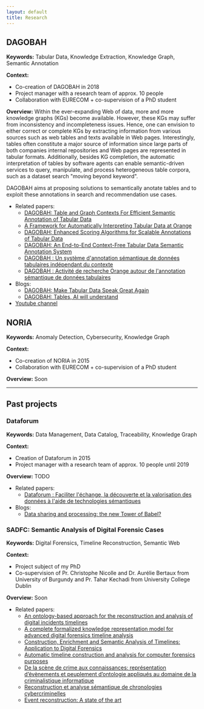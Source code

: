 ```yaml
---
layout: default
title: Research
---
```


## DAGOBAH
<b>Keywords:</b> Tabular Data, Knowledge Extraction, Knowledge Graph, Semantic Annotation

<b>Context:</b> 
* Co-creation of DAGOBAH in 2018
* Project manager with a research team of approx. 10 people
* Collaboration with EURECOM + co-supervision of a PhD student

<b>Overview:</b> Within the ever-expanding Web of data, more and more knowledge graphs (KGs) become available. 
However, these KGs may suffer from inconsistency and incompleteness issues. 
Hence, one can envision to either correct or complete KGs by extracting information from various sources such as web tables and texts available in Web pages. 
Interestingly, tables often constitute a major source of information since large parts of both companies internal repositories and Web pages are represented in tabular formats. 
Additionally, besides KG completion, the automatic interpretation of tables by software agents can enable semantic-driven services to query, manipulate, and process heterogeneous table corpora, such as a dataset search "moving beyond keyword".

DAGOBAH aims at proposing solutions to semantically anotate tables and to exploit these annotations in search and recommendation use cases. 

* Related papers: 
  * <a href="https://yoanchabot.github.io/publications#iswc_2021_b">DAGOBAH: Table and Graph Contexts For Efficient Semantic Annotation of Tabular Data</a>
  * <a href="https://yoanchabot.github.io/publications#iswc_2021_a">A Framework for Automatically Interpreting Tabular Data at Orange</a>
  * <a href="https://yoanchabot.github.io/publications#iswc_2020">DAGOBAH: Enhanced Scoring Algorithms for Scalable Annotations of Tabular Data</a>
  * <a href="https://yoanchabot.github.io/publications#iswc_2019">DAGOBAH: An End-to-End Context-Free Tabular Data Semantic Annotation System</a>
  * <a href="https://yoanchabot.github.io/publications#ic_2020">DAGOBAH : Un système d'annotation sémantique de données tabulaires indépendant du contexte</a>
  * <a href="https://yoanchabot.github.io/publications#egc_2021">DAGOBAH : Activité de recherche Orange autour de l'annotation sémantique de données tabulaires</a>
* Blogs:
  * <a href="https://yoanchabot.github.io/publications#imtech_2020">DAGOBAH: Make Tabular Data Speak Great Again</a>
  * <a href="https://yoanchabot.github.io/publications#hello_future_2020a">DAGOBAH: Tables, AI will understand</a> 
* <a href="https://www.youtube.com/channel/UC30pJdIBeskw5fmIBqsn6ZA">Youtube channel</a>


## NORIA
<b>Keywords:</b> Anomaly Detection, Cybersecurity, Knowledge Graph

<b>Context:</b>
* Co-creation of NORIA in 2015
* Collaboration with EURECOM + co-supervision of a PhD student

<b>Overview:</b> Soon


---


## Past projects

### Dataforum
<b>Keywords:</b> Data Management, Data Catalog, Traceability, Knowledge Graph

<b>Context:</b> 
* Creation of Dataforum in 2015
* Project manager with a research team of approx. 10 people until 2019

<b>Overview:</b> TODO

* Related papers: 
  * <a href="https://yoanchabot.github.io/publications#egc_2019">Dataforum : Faciliter l'échange, la découverte et la valorisation des données à l'aide de technologies sémantiques</a>
* Blogs:
  * <a href="https://yoanchabot.github.io/publications#hello_future_2020b">Data sharing and processing: the new Tower of Babel?</a>


### SADFC: Semantic Analysis of Digital Forensic Cases
<b>Keywords:</b> Digital Forensics, Timeline Reconstruction, Semantic Web

<b>Context:</b>
* Project subject of my PhD 
* Co-supervision of Pr. Christophe Nicolle and Dr. Aurélie Bertaux from University of Burgundy and Pr. Tahar Kechadi from University College Dublin

<b>Overview:</b> Soon
<!--
Le problème traité est celui de la reconstruction d’évènements liés à un incident numérique pour
le domaine de la criminalistique informatique. Mes travaux de recherche proposent une nouvelle
approche permettant de construire des chronologies d’incidents enrichies sémantiquement à partir de sources d’informations volumineuses et hétérogènes et d’analyser les connaissances sur l’incident à l’aide d’opérateurs formellement définis. Cette approche vise à :
-Assister les enquêteurs dans le traitement d’importants volumes de données en mettant à leur
disposition des outils d’analyses automatiques basés sur les informations sémantiques contenues dans les chronologies.
-Résoudre les problèmes techniques liés à l’hétérogénéité des données en proposant une architecture post-traitant les données produites par l’outil Plaso à l’aide d’extracteurs ad-hoc.
-Assurer la reproductibilité des processus d’investigation et la crédibilité des résultats produits par
le biais du stockage d’informations sur l’investigation et l’explicitation d’un modèle de processus
formel.
La cybercriminalité est un phénomène prenant de l’importance de nos jours et un nombre croissant d’infractions commises à l’aide ou contre des systèmes informatiques sont signalées. Les fraudes sur Internet, le harcèlement via les réseaux sociaux et les logiciels de messagerie, le cyber-terrorisme ou encore les intrusions dans des systèmes sont autant d’infractions perpétrées contre des individus ou des entreprises. Ces nouveaux phénomènes obligent les états et les sociétés à investir des sommes d’argent toujours plus importantes pour garantir la sécurité des individus et des installations. Ainsi, le domaine de la criminalistique informatique a connu un essor important ces dernières années.
Les investigations concernant des affaires cybercriminelles sont différentes des investigations plus courantes. Avec l’avancée et l’omniprésence des technologies dans notre environnement, il est demandé aux investigateurs de traiter des grands volumes de données et provenant de sources hétérogènes rendant les tâches de traitement et d’analyse particulièrement difficiles et fastidieuses. De plus, une investigation cybercriminelle est un processus complexe dans lequel chaque conclusion doit être supportée par des pièces à conviction collectées de manière rigoureuse afin de leur donner le poids et la crédibilité nécessaire pour faire avancer l’enquête. Dans ce projet, nous nous intéressons plus particulièrement à la phase de reconstruction de scénarios d’une investigation. Cette étape permet aux enquêteurs et à la Justice d’avoir un aperçu global des évènements survenus durant l’incident faisait l’objet de l’enquête. La reconstruction de scénarios peut être vu comme un processus prenant en entrée un ensemble de pièces à conviction et produisant en sortie la chronologie des évènements concernant l’incident.
L’approche proposée par notre équipe se situe au croisement des domaines de la criminalistique informatique et du web sémantique. Dans nos travaux, une nouvelle méthodologie, étayée par une théorie, est proposée pour assister les enquêteurs à travers le processus de reconstruction (construction de la chronologie et analyse). Pour cela, une ontologie intégrant les connaissances liées au savoir-faire métier d’experts de la criminalistique informatique et de développeurs de logiciels est utilisée. L’utilisation d’une ontologie nous permet de représenter les évènements de manière détaillée et par la suite de les analyser de manière automatique et pertinente. -->

* Related papers: 
  * <a href="https://yoanchabot.github.io/publications#digital_investigation_2015">An ontology-based approach for the reconstruction and analysis of digital incidents timelines</a>
  * <a href="https://yoanchabot.github.io/publications#digital_investigation_2014">A complete formalized knowledge representation model for advanced digital forensics timeline analysis</a>
  * <a href="https://yoanchabot.github.io/publications#thesis_2015">Construction, Enrichment and Semantic Analysis of Timelines: Application to Digital Forensics</a>
  * <a href="https://yoanchabot.github.io/publications#eisic_2014">Automatic timeline construction and analysis for computer forensics purposes</a>
  * <a href="https://yoanchabot.github.io/publications#egc_2015">De la scène de crime aux connaissances: représentation d’évènements et peuplement d’ontologie appliqués au domaine de la criminalistique informatique</a>
  * <a href="https://yoanchabot.github.io/publications#egc_2014">Reconstruction et analyse sémantique de chronologies cybercriminelles</a>
  * <a href="https://yoanchabot.github.io/publications#igi_2015a">Event reconstruction: A state of the art</a>
